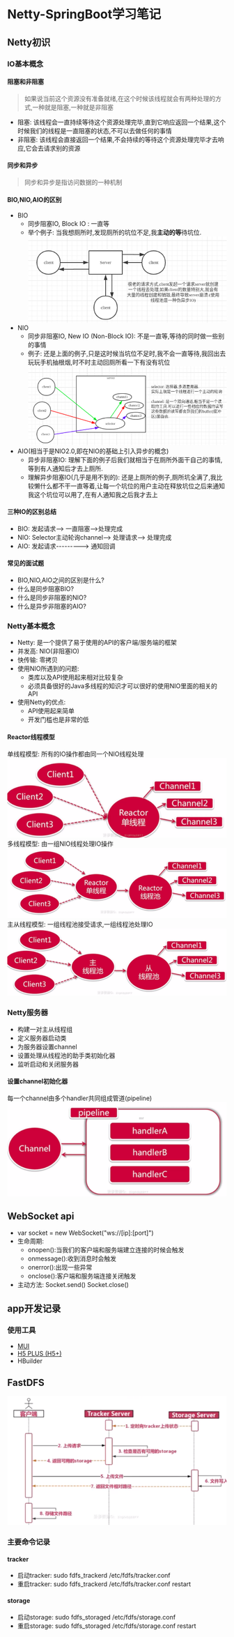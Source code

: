 # Netty-SpringBoot学习笔记
## Netty初识
### IO基本概念
#### 阻塞和非阻塞
>如果说当前这个资源没有准备就绪,在这个时候该线程就会有两种处理的方式,一种就是阻塞,一种就是非阻塞

* 阻塞: 该线程会一直持续等待这个资源处理完毕,直到它响应返回一个结果,这个时候我们的线程是一直阻塞的状态,不可以去做任何的事情
* 非阻塞: 该线程会直接返回一个结果,不会持续的等待这个资源处理完毕才去响应,它会去请求别的资源
#### 同步和异步
> 同步和异步是指访问数据的一种机制

#### BIO,NIO,AIO的区别
* BIO
    * 同步阻塞IO, Block IO : 一直等
    * 举个例子: 当我想厕所时,发现厕所的坑位不足,我**主动的等**待坑位.
![BIO](image/BIO.png)
* NIO
    * 同步非阻塞IO, New IO (Non-Block IO): 不是一直等,等待的同时做一些别的事情 
    * 例子: 还是上面的例子,只是这时候当坑位不足时,我不会一直等待,我回出去玩玩手机抽根烟,时不时主动回厕所看一下有没有坑位
![NIO](image/NIO.png)
* AIO(相当于是NIO2.0,即在NIO的基础上引入异步的概念)
    * 异步非阻塞IO: 理解下面的例子后我们就相当于在厕所外面干自己的事情,等到有人通知后才去上厕所. 
    * 理解异步阻塞IO(几乎是用不到的): 还是上厕所的例子,厕所坑全满了,我比较懒什么都不干一直等着,让每一个坑位的用户主动在释放坑位之后来通知我这个坑位可以用了,在有人通知我之后我才去上
#### 三种IO的区别总结
* BIO: 发起请求——> 一直阻塞——>处理完成
* NIO: Selector主动轮询channel——> 处理请求——> 处理完成
* AIO: 发起请求---------> 通知回调
#### 常见的面试题
* BIO,NIO,AIO之间的区别是什么?
* 什么是同步阻塞BIO?
* 什么是同步非阻塞的NIO?
* 什么是异步非阻塞的AIO?
### Netty基本概念
* Netty: 是一个提供了易于使用的API的客户端/服务端的框架
* 并发高: NIO(非阻塞IO)
* 快传输: 零拷贝
* 使用NIO所遇到的问题:
    * 类库以及API使用起来相对比较复杂
    * 必须具备很好的Java多线程的知识才可以很好的使用NIO里面的相关的API
* 使用Netty的优点:
    * API使用起来简单
    * 开发门槛也是非常的低
#### Reactor线程模型
单线程模型: 所有的IO操作都由同一个NIO线程处理
![单线程模型](image/单线程模型.png)
多线程模型: 由一组NIO线程处理IO操作
![多线程模型](image/多线程模型.png)
主从线程模型: 一组线程池接受请求,一组线程池处理IO
![主从线程模型](image/主从线程模型.png)
### Netty服务器

* 构建一对主从线程组
* 定义服务器启动类
* 为服务器设置channel
* 设置处理从线程池的助手类初始化器
* 监听启动和关闭服务器
#### 设置channel初始化器
每一个channel由多个handler共同组成管道(pipeline)
![](image/设置channel初始化.png)

## WebSocket api
* var socket = new WebSocket("ws://[ip]:[port]")
* 生命周期:
    * onopen():当我们的客户端和服务端建立连接的时候会触发
    * onmessage():收到消息时会触发
    * onerror():出现一些异常
    * onclose():客户端和服务端连接关闭触发
* 主动方法: Socket.send() Socket.close()

## app开发记录
### 使用工具
* [MUI](http://www.dcloud.io)
* [H5 PLUS (H5+)](http://www.html5plus.org/doc)
* HBuilder
## FastDFS
![流程图](/image/WX20200210-131140.png)
### 主要命令记录
#### tracker
* 启动tracker: sudo fdfs_trackerd /etc/fdfs/tracker.conf
* 重启tracker: sudo fdfs_trackerd /etc/fdfs/tracker.conf restart
#### storage
* 启动storage: sudo fdfs_storaged /etc/fdfs/storage.conf
* 重启storage: sudo fdfs_storaged /etc/fdfs/storage.conf restart